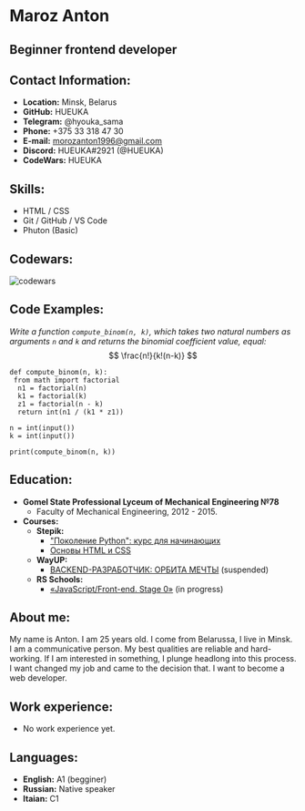 # Maroz Anton
## Beginner frontend developer
## Contact Information:
* __Location:__ Minsk, Belarus
* __GitHub:__ HUEUKA
* __Telegram:__ @hyouka_sama
* __Phone:__ +375 33 318 47 30
* __E-mail:__ morozanton1996@gmail.com
* __Discord:__ HUEUKA#2921 (@HUEUKA)
* __CodeWars:__ HUEUKA
## Skills:
* HTML / CSS
* Git / GitHub / VS Code
* Phuton (Basic)
## Codewars:
![codewars](https://www.codewars.com/users/HUEUKA/badges/large)
## Code Examples:
_Write a function `compute_binom(n, k)`, which takes two natural numbers as arguments `n` and `k` and returns the binomial coefficient value, equal:_
$$ \frac{n!}{k!(n-k)} $$

    def compute_binom(n, k):
     from math import factorial
      n1 = factorial(n)
      k1 = factorial(k)
      z1 = factorial(n - k)
      return int(n1 / (k1 * z1))

    n = int(input())
    k = int(input())

    print(compute_binom(n, k))
## Education:
* __Gomel State Professional Lyceum of Mechanical Engineering №78__
    * Faculty of Mechanical Engineering, 2012 - 2015.
* __Courses:__
    * __Stepik:__
        * ["Поколение Python": курс для начинающих](https://stepik.org/course/58852/promo#toc)
        * [Основы HTML и CSS](https://stepik.org/course/52164/syllabus)
    * __WayUP:__
        * [BACKEND-РАЗРАБОТЧИК: ОРБИТА МЕЧТЫ](https://wayup.in/cabinet/course20) (suspended)
    * __RS Schools:__
        * [«JavaScript/Front-end. Stage  0»](https://rs.school/js-stage0/) (in progress)
## About me:
My name is Anton. I am 25 years old. I come from Belarussa, I live in Minsk. I am a communicative person. My best qualities are reliable and hard-working. If I am interested in something, I plunge headlong into this process. I want changed my job and came to the decision that. I want to become a web developer.
## Work experience:
* No work experience yet.
## Languages:
* __English:__ A1 (begginer)
* __Russian:__ Native speaker
* __Itaian:__ C1

